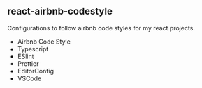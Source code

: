 ## react-airbnb-codestyle
Configurations to follow airbnb code styles for my react projects.

- Airbnb Code Style
- Typescript
- ESlint
- Prettier
- EditorConfig
- VSCode
